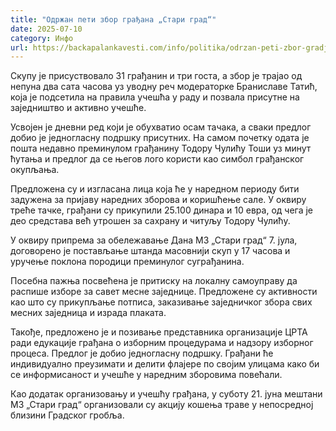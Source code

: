 ```yaml
---
title: "Одржан пети збор грађана „Стари град“"
date: 2025-07-10
category: Инфо
url: https://backapalankavesti.com/info/politika/odrzan-peti-zbor-gradjana-stari-grad/
---
```


Скупу је присуствовало 31 грађанин и три госта, a збор је трајао од непуна два сата часова уз уводну реч модераторке Браниславе Татић, која је подсетила на правила учешћа у раду и позвала присутне на заједништво и активно учешће.

Усвојен је дневни ред који је обухватио осам тачака, а сваки предлог добио је једногласну подршку присутних. На самом почетку одата је пошта недавно преминулом грађанину Тодору Чулићу Тоши уз минут ћутања и предлог да се његов лого користи као симбол грађанског окупљања.

Предложена су и изгласана лица која ће у наредном периоду бити задужена за пријаву наредних зборова и коришћење сале. У оквиру треће тачке, грађани су прикупили 25.100 динара и 10 евра, од чега је део средстава већ утрошен за сахрану и читуљу Тодору Чулићу.

У оквиру припрема за обележавање Дана МЗ „Стари град“ 7. јула, договорено је постављање штанда масовнији скуп у 17 часова и уручење поклона породици преминулог суграђанина.

Посебна пажња посвећена је притиску на локалну самоуправу да распише изборе за савет месне заједнице. Предложене су активности као што су прикупљање потписа, заказивање заједничког збора свих месних заједница и израда плаката.

Такође, предложено је и позивање представника организације ЦРТА ради едукације грађана о изборним процедурама и надзору изборног процеса. Предлог је добио једногласну подршку. Грађани ће индивидуално преузимати и делити флајере по својим улицама како би се информисаност и учешће у наредним зборовима повећали.

Као додатак организовању и учешћу грађана, у суботу 21. јуна мештани МЗ „Стари град“ организовали су акцију кошења траве у непосредној близини Градског гробља.
